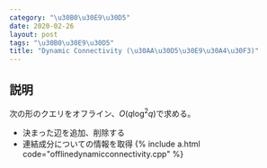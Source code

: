 ```yaml
---
category: "\u30B0\u30E9\u30D5"
date: 2020-02-26
layout: post
tags: "\u30B0\u30E9\u30D5"
title: "Dynamic Connectivity (\u30AA\u30D5\u30E9\u30A4\u30F3)"
---
```


## 説明

次の形のクエリをオフライン、$O(q\log ^ 2 q)$で求める。
- 決まった辺を追加、削除する
- 連結成分についての情報を取得
{% include a.html code="offlinedynamicconnectivity.cpp" %}